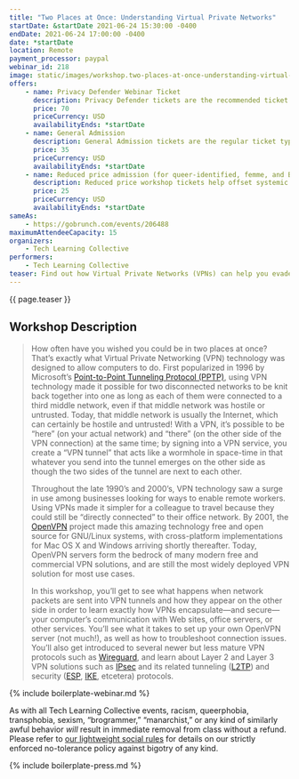 ```yaml
---
title: "Two Places at Once: Understanding Virtual Private Networks"
startDate: &startDate 2021-06-24 15:30:00 -0400
endDate: 2021-06-24 17:00:00 -0400
date: *startDate
location: Remote
payment_processor: paypal
webinar_id: 218
image: static/images/workshop.two-places-at-once-understanding-virtual-private-networks.rectangle.jpg
offers:
    - name: Privacy Defender Webinar Ticket
      description: Privacy Defender tickets are the recommended ticket type for those who can afford to help fund the digital security and online privacy advocacy communities with their financial resources, are attending the workshop with the support of their employers or other backers, or have other resources available to them. Purchasing tickets at this level makes it possible for us to offer reduced price tickets to those in need.
      price: 70
      priceCurrency: USD
      availabilityEnds: *startDate
    - name: General Admission
      description: General Admission tickets are the regular ticket type intended for members of the general public.
      price: 35
      priceCurrency: USD
      availabilityEnds: *startDate
    - name: Reduced price admission (for queer-identified, femme, and BIPOC people)
      description: Reduced price workshop tickets help offset systemic biases prevalent in society and in the technology sector especially.
      price: 25
      priceCurrency: USD
      availabilityEnds: *startDate
sameAs:
    - https://gobrunch.com/events/206488
maximumAttendeeCapacity: 15
organizers:
    - Tech Learning Collective
performers:
    - Tech Learning Collective
teaser: Find out how Virtual Private Networks (VPNs) can help you evade Internet censorship, protect your network traffic, and offer easier access to remote services on firewalled internal networks. You'll learn how to set up and use OpenVPN, a free and widely-deployed VPN solution, so that you can connect securely to your home, office, or other provider's networks no matter where you are and no matter who's watching you. Using a VPN can also make it appear that you are accessing the Internet from a location other than where you are, which means it's simple to access some files or services that would otherwise be blocked where you live.
---
```


{{ page.teaser }}

## Workshop Description

> How often have you wished you could be in two places at once? That&rsquo;s exactly what Virtual Private Networking (VPN) technology was designed to allow computers to do. First popularized in 1996 by Microsoft&rsquo;s [Point-to-Point Tunneling Protocol (PPTP)](https://en.wikipedia.org/wiki/Point-to-Point_Tunneling_Protocol), using VPN technology made it possible for two disconnected networks to be knit back together into one as long as each of them were connected to a third middle network, even if that middle network was hostile or untrusted. Today, that middle network is usually the Internet, which can certainly be hostile and untrusted! With a VPN, it&rsquo;s possible to be &ldquo;here&rdquo; (on your actual network) and &ldquo;there&rdquo; (on the other side of the VPN connection) at the same time; by signing into a VPN service, you create a &ldquo;VPN tunnel&rdquo; that acts like a wormhole in space-time in that whatever you send into the tunnel emerges on the other side as though the two sides of the tunnel are next to each other.
>
> Throughout the late 1990&rsquo;s and 2000&rsquo;s, VPN technology saw a surge in use among businesses looking for ways to enable remote workers. Using VPNs made it simpler for a colleague to travel because they could still be &ldquo;directly connected&rdquo; to their office network. By 2001, the [OpenVPN](https://openvpn.org/) project made this amazing technology free and open source for GNU/Linux systems, with cross-platform implementations for Mac OS X and Windows arriving shortly thereafter. Today, OpenVPN servers form the bedrock of many modern free and commercial VPN solutions, and are still the most widely deployed VPN solution for most use cases.
>
> In this workshop, you&rsquo;ll get to see what happens when network packets are sent into VPN tunnels and how they appear on the other side in order to learn exactly how VPNs encapsulate&mdash;and secure&mdash;your computer&rsquo;s communication with Web sites, office servers, or other services. You&rsquo;ll see what it takes to set up your own OpenVPN server (not much!), as well as how to troubleshoot connection issues. You&rsquo;ll also get introduced to several newer but less mature VPN protocols such as [Wireguard](https://www.wireguard.com/), and learn about Layer 2 and Layer 3 VPN solutions such as [IPsec](https://en.wikipedia.org/wiki/IPsec) and its related tunneling ([L2TP](https://en.wikipedia.org/wiki/Layer_2_Tunneling_Protocol)) and security ([ESP](https://en.wikipedia.org/wiki/IPsec#Encapsulating_Security_Payload), [IKE](https://en.wikipedia.org/wiki/Internet_Key_Exchange), etcetera) protocols.

{% include boilerplate-webinar.md %}

As with all Tech Learning Collective events, racism, queerphobia, transphobia, sexism, &ldquo;brogrammer,&rdquo; &ldquo;manarchist,&rdquo; or any kind of similarly awful behavior *will* result in immediate removal from class without a refund. Please refer to [our lightweight social rules](https://github.com/AnarchoTechNYC/meta/wiki/Social-rules) for details on our strictly enforced no-tolerance policy against bigotry of any kind.

{% include boilerplate-press.md %}

